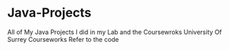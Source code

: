# Java-Projects
All of My Java Projects I did in my Lab and the Coursewroks
University Of Surrey Courseworks
Refer to the code 
